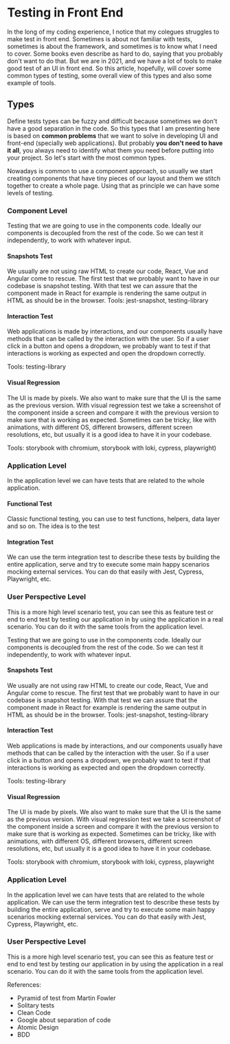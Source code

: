 # Testing in Front End

<!-- TODO: Make a conclusion -->
<!-- TODO: Review it -->
<!-- TODO: Make a diagram -->
<!-- TODO: Make a table in the end -->

In the long of my coding experience, I notice that my colegues struggles to make test in front end. Sometimes is about not familiar with tests, sometimes is about the framework, and sometimes is to know what I need to cover. Some books even describe as hard to do, saying that you probably don't want to do that.
But we are in 2021, and we have a lot of tools to make good test of an UI in front end. So this article, hopefully, will cover some common types of testing, some overall view of this types and also some example of tools.

## Types

Define tests types can be fuzzy and difficult because sometimes we don't have a good separation in the code. So this types that I am presenting here is based on **common problems** that we want to solve in developing UI and front-end (specially web applications). But probably **you don't need to have it all**, you always need to identify what them you need before putting into your project. So let's start with the most common types.

Nowadays is common to use a component approach, so usually we start creating components that have tiny pieces of our layout and them we stitch together to create a whole page. Using that as principle we can have some levels of testing. 

### Component Level
Testing that we are going to use in the components code. Ideally our components is decoupled from the rest of the code. So we can test it independently, to work with whatever input. 

#### Snapshots Test
We usually are not using raw HTML to create our code, React, Vue and Angular come to rescue. The first test that we probably want to have in our codebase is snapshot testing. With that test we can assure that the component made in React for example is rendering the same output in HTML as should be in the browser. 
Tools: jest-snapshot, testing-library

#### Interaction Test
Web applications is made by interactions, and our components usually have methods that can be called by the interaction with the user. So if a user click in a button and opens a dropdown, we probably want to test if that interactions is working as expected and open the dropdown correctly.

Tools: testing-library

#### Visual Regression
The UI is made by pixels. We also want to make sure that the UI is the same as the previous version. With visual regression test we take a screenshot of the component inside a screen and compare it with the previous version to make sure that is working as expected. Sometimes can be tricky, like with animations, with different OS, different browsers, different screen resolutions, etc, but usually it is a good idea to have it in your codebase.

Tools: storybook with chromium, storybook with loki, cypress, playwright)

### Application Level 
In the application level we can have tests that are related to the whole application. 

#### Functional Test
Classic functional testing, you can use to test functions, helpers, data layer and so on. The idea is to the test 

#### Integration Test
We can use the term integration test to describe these tests by building the entire application, serve and try to execute some main happy scenarios mocking external services. You can do that easily with Jest, Cypress, Playwright, etc.

### User Perspective Level
This is a more high level scenario test, you can see this as feature test or end to end test by testing our application in by using the application in a real scenario. You can do it with the same tools from the application level. 

Testing that we are going to use in the components code. Ideally our components is decoupled from the rest of the code. So we can test it independently, to work with whatever input. 

#### Snapshots Test
We usually are not using raw HTML to create our code, React, Vue and Angular come to rescue. The first test that we probably want to have in our codebase is snapshot testing. With that test we can assure that the component made in React for example is rendering the same output in HTML as should be in the browser. 
Tools: jest-snapshot, testing-library

#### Interaction Test
Web applications is made by interactions, and our components usually have methods that can be called by the interaction with the user. So if a user click in a button and opens a dropdown, we probably want to test if that interactions is working as expected and open the dropdown correctly.

Tools: testing-library

#### Visual Regression
The UI is made by pixels. We also want to make sure that the UI is the same as the previous version. With visual regression test we take a screenshot of the component inside a screen and compare it with the previous version to make sure that is working as expected. Sometimes can be tricky, like with animations, with different OS, different browsers, different screen resolutions, etc, but usually it is a good idea to have it in your codebase.

Tools: storybook with chromium, storybook with loki, cypress, playwright

### Application Level 
In the application level we can have tests that are related to the whole application. We can use the term integration test to describe these tests by building the entire application, serve and try to execute some main happy scenarios mocking external services. You can do that easily with Jest, Cypress, Playwright, etc.

### User Perspective Level
This is a more high level scenario test, you can see this as feature test or end to end test by testing our application in by using the application in a real scenario. You can do it with the same tools from the application level.

References:
- Pyramid of test from Martin Fowler
- Solitary tests
- Clean Code
- Google about separation of code
- Atomic Design
- BDD 